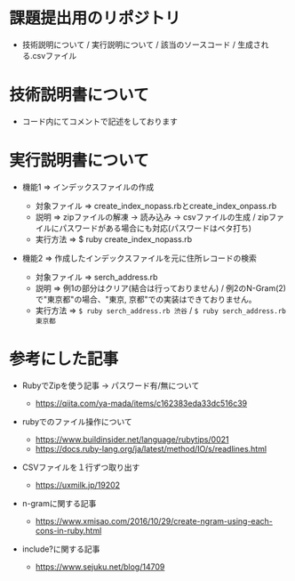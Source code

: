 # 課題提出用のリポジトリ
  * 技術説明について / 実行説明について / 該当のソースコード / 生成される.csvファイル

# 技術説明書について
 * コード内にてコメントで記述をしております

# 実行説明書について
 * 機能1 => インデックスファイルの作成
   * 対象ファイル => create_index_nopass.rbとcreate_index_onpass.rb
   * 説明 => zipファイルの解凍 -> 読み込み -> csvファイルの生成 / zipファイルにパスワードがある場合にも対応(パスワードはベタ打ち)
   * 実行方法 => $ ruby create_index_nopass.rb

 * 機能2 => 作成したインデックスファイルを元に住所レコードの検索
   * 対象ファイル => serch_address.rb
   * 説明 => 例1の部分はクリア(結合は行っておりません) / 例2のN-Gram(2)で"東京都"の場合、"東京, 京都"での実装はできておりません。
   * 実行方法 => ```$ ruby serch_address.rb 渋谷``` / ```$ ruby serch_address.rb 東京都```


# 参考にした記事
  * RubyでZipを使う記事 -> パスワード有/無について
    * https://qiita.com/ya-mada/items/c162383eda33dc516c39

  * rubyでのファイル操作について
    * https://www.buildinsider.net/language/rubytips/0021
    * https://docs.ruby-lang.org/ja/latest/method/IO/s/readlines.html

  * CSVファイルを１行ずつ取り出す
    * https://uxmilk.jp/19202

  * n-gramに関する記事
    * https://www.xmisao.com/2016/10/29/create-ngram-using-each-cons-in-ruby.html

  * include?に関する記事
    * https://www.sejuku.net/blog/14709